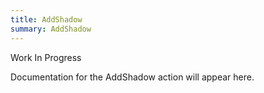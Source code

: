 ```yaml
---
title: AddShadow
summary: AddShadow
---
```


Work In Progress

Documentation for the AddShadow action will appear here.